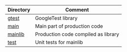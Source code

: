 Directory | Comment
--- | ---
[gtest](gtest) | GoogleTest library
[main](main) | Main part of production code
[mainlib](mainlib) | Production code compiled as library
[test](test) | Unit tests for mainlib
